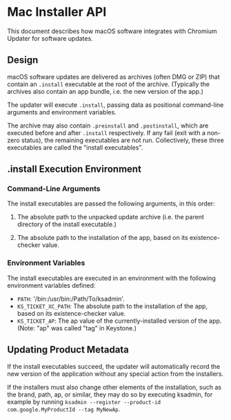 # Mac Installer API
This document describes how macOS software integrates with Chromium Updater for
software updates.

## Design
macOS software updates are delivered as archives (often DMG or ZIP) that contain
an `.install` executable at the root of the archive. (Typically the archives
also contain an app bundle, i.e. the new version of the app.)

The updater will execute `.install`, passing data as positional command-line
arguments and environment variables.

The archive may also contain `.preinstall` and `.postinstall`, which are
executed before and after `.install` respectively. If any fail (exit with a
non-zero status), the remaining executables are not run. Collectively, these
three executables are called the "install executables".

## .install Execution Environment

### Command-Line Arguments
The install executables are passed the following arguments, in this order:

1. The absolute path to the unpacked update archive (i.e. the parent directory
of the install executable.)

2. The absolute path to the installation of the app, based on its
existence-checker value.

### Environment Variables
The install executables are executed in an environment with the following
environment variables defined:

 - `PATH`: '/bin:/usr/bin:/Path/To/ksadmin'.
 - `KS_TICKET_XC_PATH`: The absolute path to the installation of the app, based
 on its existence-checker value.
 - `KS_TICKET_AP`: The ap value of the currently-installed version of the app.
 (Note: "ap" was called "tag" in Keystone.)

## Updating Product Metadata
If the install executables succeed, the updater will automatically record the
new version of the application without any special action from the installers.

If the installers must also change other elements of the installation, such as
the brand, path, ap, or similar, they may do so by executing ksadmin, for
example by running
`ksadmin --register --product-id com.google.MyProductId --tag MyNewAp`.
